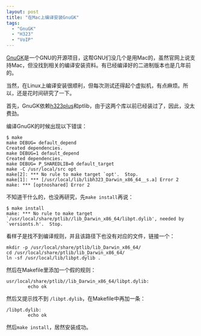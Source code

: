 ```yaml
---
layout: post
title: "在Mac上编译安装GnuGK"
tags:
  - "GnuGK"
  - "H323"
  - "VoIP"
---
```



[GnuGK](http://www.gnugk.org)是一个GNU的开源项目，这帮GNU们没几个是用Mac的，虽然官网上说支持Mac，但没找到相关的编译安装资料。有已经编译好的二进制版本也是几年前的。

当然，在Linux上编译安装很顺利，但每次测试还得起个虚拟机，有点麻烦。所以，还是花时间研究了一下。

首先，GnuGK依赖[h323plus](http://www.h323plus.org)和ptlib，由于这两个库以前已经装过了，因此，没太费劲。

编译GnuGK的时候出现以下错误：

    $ make
    make DEBUG= default_depend
    Created dependencies.
    make DEBUG=1 default_depend
    Created dependencies.
    make DEBUG= P_SHAREDLIB=0 default_target
    make -C /usr/local/src opt
    make[2]: *** No rule to make target `opt'.  Stop.
    make[1]: *** [/usr/local/lib/libh323_Darwin_x86_64__s.a] Error 2
    make: *** [optnoshared] Error 2

不知道干什么的，也没再研究，先`make install`再说：

    $ make install
    make: *** No rule to make target `/usr/local/share/ptlib//lib_Darwin_x86_64/libpt.dylib', needed by `versionts.h'.  Stop.

看样子是找不到编译规则，并且该路径下也没有对应的文件，链接一个：

    mkdir -p /usr/local/share/ptlib/lib_Darwin_x86_64/
    cd /usr/local/share/ptlib/lib_Darwin_x86_64/
    ln -sf /usr/local/lib/libpt.dylib .

然后在Makefile里添加一个假的规则：

    usr/local/share/ptlib//lib_Darwin_x86_64/libpt.dylib:
            echo ok

然后又提示找不到 `/libpt.dylib`，在Makefile中再加一条：

    /libpt.dylib:
            echo ok

然后`make install`，居然安装成功。
